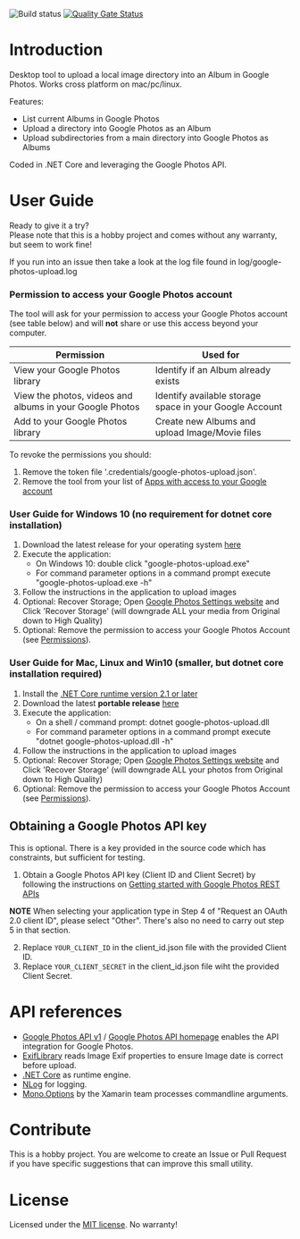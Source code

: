![Build status](https://runerasmussen.visualstudio.com/google-photos-upload/_apis/build/status/google-photos-upload-CI-Github)
[![Quality Gate Status](https://sonarcloud.io/api/project_badges/measure?project=runerasmussen_google-photos-upload&metric=alert_status)](https://sonarcloud.io/dashboard?id=runerasmussen_google-photos-upload)

# Introduction
Desktop tool to upload a local image directory into an Album in Google Photos. Works cross platform on mac/pc/linux.

Features:
* List current Albums in Google Photos
* Upload a directory into Google Photos as an Album
* Upload subdirectories from a main directory into Google Photos as Albums

Coded in .NET Core and leveraging the Google Photos API.


# User Guide
Ready to give it a try?<br />
Please note that this is a hobby project and comes without any warranty, but seem to work fine!

If you run into an issue then take a look at the log file found in log/google-photos-upload.log


### Permission to access your Google Photos account
The tool will ask for your permission to access your Google Photos account (see table below) and will **not** share or use this access beyond your computer.

Permission | Used for
------------ | -------------
View your Google Photos library | Identify if an Album already exists
View the photos, videos and albums in your Google Photos | Identify available storage space in your Google Account
Add to your Google Photos library | Create new Albums and upload Image/Movie files

To revoke the permissions you should:
1. Remove the token file '.credentials/google-photos-upload.json'.
2. Remove the tool from your list of [Apps with access to your Google account](https://myaccount.google.com/permissions)

### User Guide for Windows 10 (no requirement for dotnet core installation)
1. Download the latest release for your operating system [here](https://github.com/runerasmussen/google-photos-upload/releases/latest)
2. Execute the application:
   * On Windows 10: double click "google-photos-upload.exe"
   * For command parameter options in a command prompt execute "google-photos-upload.exe -h"
3. Follow the instructions in the application to upload images
4. Optional: Recover Storage; Open [Google Photos Settings website](https://photos.google.com/settings)
and Click 'Recover Storage' (will downgrade ALL your media from Original down to High Quality)
5. Optional: Remove the permission to access your Google Photos Account (see [Permissions](#Permission-to-access-your-Google-Photos-account)).

### User Guide for Mac, Linux and Win10 (smaller, but dotnet core installation required)
1. Install the [.NET Core runtime version 2.1 or later](https://www.microsoft.com/net/download)
2. Download the latest **portable release** [here](https://github.com/runerasmussen/google-photos-upload/releases/latest)
3. Execute the application:
   * On a shell / command prompt: dotnet google-photos-upload.dll
   * For command parameter options in a command prompt execute "dotnet google-photos-upload.dll -h"
4. Follow the instructions in the application to upload images
5. Optional: Recover Storage; Open [Google Photos Settings website](https://photos.google.com/settings)
and Click 'Recover Storage' (will downgrade ALL your photos from Original down to High Quality)
6. Optional: Remove the permission to access your Google Photos Account (see [Permissions](#Permission-to-access-your-Google-Photos-account)).



## Obtaining a Google Photos API key
This is optional. There is a key provided in the source code which has constraints, but sufficient for testing.
1. Obtain a Google Photos API key (Client ID and Client Secret) by following the instructions on [Getting started with Google Photos REST APIs](https://developers.google.com/photos/library/guides/get-started)

**NOTE** When selecting your application type in Step 4 of "Request an OAuth 2.0 client ID", please select "Other". There's also no need to carry out step 5 in that section.

2. Replace `YOUR_CLIENT_ID` in the client_id.json file with the provided Client ID. 
3. Replace `YOUR_CLIENT_SECRET` in the client_id.json file wiht the provided Client Secret.


# API references
* [Google Photos API v1](https://www.nuget.org/packages/Google.Apis.PhotosLibrary.v1/) / [Google Photos API homepage](https://developers.google.com/photos/) enables the API integration for Google Photos.
* [ExifLibrary](https://github.com/devedse/exiflibrary) reads Image Exif properties to ensure Image date is correct before upload.
* [.NET Core](https://dot.net) as runtime engine.
* [NLog](https://nlog-project.org/) for logging.
* [Mono.Options](https://github.com/xamarin/XamarinComponents/tree/master/XPlat/Mono.Options) by the Xamarin team processes commandline arguments.


# Contribute
This is a hobby project. 
You are welcome to create an Issue or Pull Request if you have specific suggestions that can improve this small utility. 


# License
Licensed under the [MIT license](LICENSE.md). No warranty!

